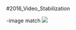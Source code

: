 #2016_Video_Stabilization

-image match
![](https://github.com/layumi/2016_Video_Stabilization/blob/master/demo.jpg)

